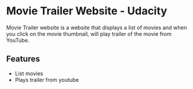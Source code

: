 # Movie Trailer Website - Udacity

Movie Trailer website is a website that displays a list of movies and when you click on the movie thumbnail, will play trailer of the movie from YouTube.

## Features
 * List movies
 * Plays trailer from youtube
 
